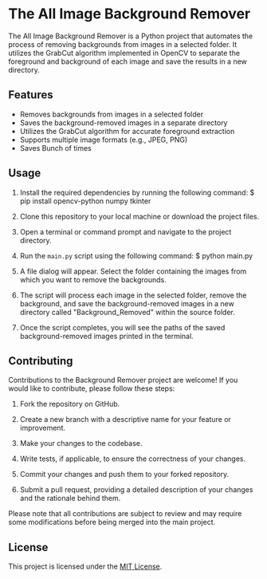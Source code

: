 # The All Image Background Remover

The All Image Background Remover is a Python project that automates the process of removing backgrounds from images in a selected folder. It utilizes the GrabCut algorithm implemented in OpenCV to separate the foreground and background of each image and save the results in a new directory.

## Features

- Removes backgrounds from images in a selected folder
- Saves the background-removed images in a separate directory
- Utilizes the GrabCut algorithm for accurate foreground extraction
- Supports multiple image formats (e.g., JPEG, PNG)
- Saves Bunch of times

## Usage

1. Install the required dependencies by running the following command:
        $ pip install opencv-python numpy tkinter

2. Clone this repository to your local machine or download the project files.

3. Open a terminal or command prompt and navigate to the project directory.

4. Run the `main.py` script using the following command:
        $ python main.py

5. A file dialog will appear. Select the folder containing the images from which you want to remove the backgrounds.

6. The script will process each image in the selected folder, remove the background, and save the background-removed images in a new directory called "Background_Removed" within the source folder.

7. Once the script completes, you will see the paths of the saved background-removed images printed in the terminal.

## Contributing

Contributions to the Background Remover project are welcome! If you would like to contribute, please follow these steps:

1. Fork the repository on GitHub.

2. Create a new branch with a descriptive name for your feature or improvement.

3. Make your changes to the codebase.

4. Write tests, if applicable, to ensure the correctness of your changes.

5. Commit your changes and push them to your forked repository.

6. Submit a pull request, providing a detailed description of your changes and the rationale behind them.

Please note that all contributions are subject to review and may require some modifications before being merged into the main project.

## License

This project is licensed under the [MIT License](LICENSE).
